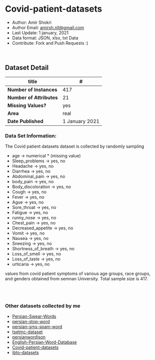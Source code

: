 # Covid-patient-datasets

* Author: Amir Shokri
* Author Email: amirsh.nll@gmail.com
* Last Update: 1 january, 2021
* Data format: JSON, xlsx, txt Data
* Contribute: Fork and Push Requests :)

<br />

## Dataset Detail
|title|#|
| ----------- | ----------- |
| **Number of Instances**      | 417       |
| **Number of Attributes**   | 21        |
| **Missing Values?**   | yes        |
| **Area**   | real        |
| **Date Published**   | 1 January 2021        |


### Data Set Information:
The Covid patient datasets dataset is collected by randomly sampling

- age -> numerical * (missing value)
- Sleep_problems -> yes, no
- Headache -> yes, no
- Diarrhea -> yes, no
- Abdominal_pain -> yes, no
- body_pain -> yes, no
- Body_discoloration -> yes, no
- Cough -> yes, no
- Fever -> yes, no
- Ague -> yes, no
- Sore_throat -> yes, no
- Fatigue -> yes, no
- runny_nose -> yes, no
- Chest_pain -> yes, no
- Decreased_appetite -> yes, no
- Vomit -> yes, no
- Nausea -> yes, no
- Sneezing -> yes, no
- Shortness_of_breath -> yes, no
- Loss_of_smell -> yes, no
- Loss_of_taste -> yes, no
- urticaria -> yes, no

values from covid patient symptoms of various age groups, race groups, and genders obtained from semnan University. Total sample size is 417.

<br />
<br />

### Other datasets collected by me
* [Persian-Swear-Words](https://github.com/amirshnll/Persian-Swear-Words/)
* [persian-stop-word](https://github.com/amirshnll/persian-stop-word/)
* [persian-sms-spam-word](https://github.com/amirshnll/persian-sms-spam-word/)
* [tsetmc-dataset](https://github.com/amirshnll/tsetmc-dataset/)
* [persianwordjson](https://github.com/amirshnll/persianwordjson/)
* [English-Persian-Word-Database](https://github.com/amirshnll/English-Persian-Word-Database/)
* [Covid-patient-datasets](https://github.com/amirshnll/Covid-patient-datasets/)
* [ibto-datasets](https://github.com/amirshnll/ibto-datasets)
